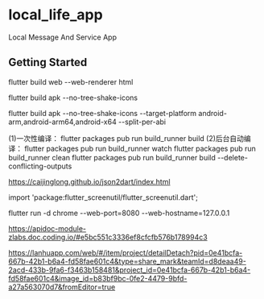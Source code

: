 # local_life_app

Local Message And Service App

## Getting Started
<!-- web打包 -->
flutter build web --web-renderer html 
<!-- 打包apk -->
flutter build apk --no-tree-shake-icons
<!-- 打包不同架构apk -->
flutter build apk --no-tree-shake-icons --target-platform android-arm,android-arm64,android-x64 --split-per-abi

<!-- model生成.g.dart文件 -->
(1)一次性编译： flutter packages pub run build_runner build
(2)后台自动编译： flutter packages pub run build_runner watch
flutter packages pub run build_runner clean
flutter packages pub run build_runner build --delete-conflicting-outputs
<!-- json_serializable 自动生成工具： -->
https://caijinglong.github.io/json2dart/index.html
<!-- 适配 -->
import 'package:flutter_screenutil/flutter_screenutil.dart';
<!-- 运行web -->
flutter run -d chrome --web-port=8080 --web-hostname=127.0.0.1
<!-- 接口地址 -->
https://apidoc-module-zlabs.doc.coding.io/#e5bc551c3336ef8cfcfb576b178994c3
<!-- 蓝狐地址-->
https://lanhuapp.com/web/#/item/project/detailDetach?pid=0e41bcfa-667b-42b1-b6a4-fd58fae601c4&type=share_mark&teamId=d8deaa49-2acd-433b-9fa6-f3463b158481&project_id=0e41bcfa-667b-42b1-b6a4-fd58fae601c4&image_id=b83bf9bc-0fe2-4479-9bfd-a27a563070d7&fromEditor=true